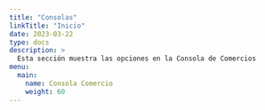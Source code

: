 ```yaml
---
title: "Consolas"
linkTitle: "Inicio"
date: 2023-03-22
type: docs
description: >
  Esta sección muestra las opciones en la Consola de Comercios
menu:
  main:
    name: Consola Comercio
    weight: 60   
---
```


